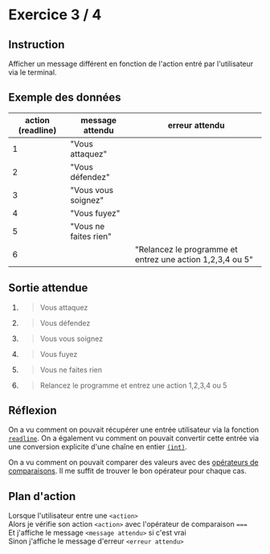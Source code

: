 # Exercice 3 / 4

## Instruction

Afficher un message différent en fonction de l'action entré par l'utilisateur
via le terminal.

## Exemple des données

| action (readline) | message attendu       | erreur attendu                                            |
| ----------------- | --------------------- | --------------------------------------------------------- |
| 1                 | "Vous attaquez"       |                                                           |
| 2                 | "Vous défendez"       |                                                           |
| 3                 | "Vous vous soignez"   |                                                           |
| 4                 | "Vous fuyez"          |                                                           |
| 5                 | "Vous ne faites rien" |                                                           |
| 6                 |                       | "Relancez le programme et entrez une action 1,2,3,4 ou 5" |

## Sortie attendue

1. > Vous attaquez
2. > Vous défendez
3. > Vous vous soignez
4. > Vous fuyez
5. > Vous ne faites rien
6. > Relancez le programme et entrez une action 1,2,3,4 ou 5

## Réflexion

On a vu comment on pouvait récupérer une entrée utilisateur via la fonction
[`readline`](https://www.php.net/manual/fr/function.readline.php). On a
également vu comment on pouvait convertir cette entrée via une conversion
explicite d'une chaîne en entier [`(int)`](https://www.php.net/manual/fr/language.types.integer.php#language.types.integer.casting).

On a vu comment on pouvait comparer des valeurs avec des [opérateurs de comparaisons](https://www.php.net/manual/fr/language.operators.comparison.php).
Il me suffit de trouver le bon opérateur pour chaque cas.

## Plan d'action

Lorsque l'utilisateur entre une `<action>`  
Alors je vérifie son action `<action>` avec l'opérateur de comparaison `===`  
Et j'affiche le message `<message attendu>` si c'est vrai  
Sinon j'affiche le message d'erreur `<erreur attendu>`
